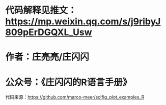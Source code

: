 # 代码解释见推文：https://mp.weixin.qq.com/s/j9ribyJ809pErDGQXL_Usw
# 作者：庄亮亮/庄闪闪 
# 公众号：《庄闪闪的R语言手册》

代码来源：https://github.com/marco-meer/scifig_plot_examples_R

